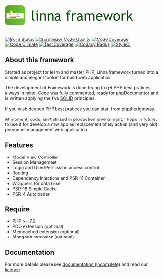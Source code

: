 ![Linna Framework](logo-framework.png)
<br/>
<br/>
<br/>
[![Build Status](https://travis-ci.org/s3b4stian/linna-framework.svg?branch=master)](https://travis-ci.org/s3b4stian/linna-framework)
[![Scrutinizer Code Quality](https://scrutinizer-ci.com/g/s3b4stian/linna-framework/badges/quality-score.png?b=master)](https://scrutinizer-ci.com/g/s3b4stian/linna-framework/?branch=master)
[![Code Coverage](https://scrutinizer-ci.com/g/s3b4stian/linna-framework/badges/coverage.png?b=master)](https://scrutinizer-ci.com/g/s3b4stian/linna-framework/?branch=master)
[![Code Climate](https://codeclimate.com/github/s3b4stian/linna-framework/badges/gpa.svg)](https://codeclimate.com/github/s3b4stian/linna-framework)
[![Test Coverage](https://codeclimate.com/github/s3b4stian/linna-framework/badges/coverage.svg)](https://codeclimate.com/github/s3b4stian/linna-framework/coverage)
[![Codacy Badge](https://api.codacy.com/project/badge/Grade/4c591995b1e54c3eb9653f7f125ecccf)](https://www.codacy.com/app/s3b4stian/linna-framework?utm_source=github.com&amp;utm_medium=referral&amp;utm_content=s3b4stian/linna-framework&amp;utm_campaign=Badge_Grade)
[![StyleCI](https://styleci.io/repos/41168432/shield?branch=master&style=flat)](https://styleci.io/repos/41168432)

## About this framework
Started as project for learn and master PHP, Linna framework turned into a simple and elegant toolset for build web application.
<br/><br/> 
The development of Framework is done trying to get PHP best pratices always in mind. 
Code was fully commented, ready for [phpDocumentor](https://www.phpdoc.org/) and 
is written applying the five [SOLID](https://en.wikipedia.org/wiki/SOLID_(object-oriented_design)) principles.<br/><br/>
If you wish deepen PHP best pratices you can start from [phptherightway](http://www.phptherightway.com/).
<br/><br/>
At moment, code, isn't utilized in production environment, I hope in future, to use it for develop a new app as replacement of my actual (and very old) personnel management web application.

## Features
 
   * Model View Controller
   * Session Management
   * Login and User/Permission access control
   * Routing
   * Dependency Injections and PSR-11 Container
   * Wrappers for data base
   * PSR-16 Simple Cache
   * PSR-4 Autoloader

## Require

   * PHP >= 7.0
   * PDO extension (optional)
   * Memcached extension (optional)
   * Mongodb extension (optional)

## Documentation 
For more details please see [documentation (incomplete)](https://github.com/s3b4stian/linna-framework/tree/master/docs) and read our [licence](https://github.com/s3b4stian/linna-framework/blob/master/LICENSE.md)
